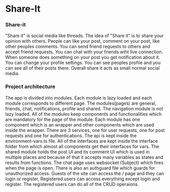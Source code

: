 # Share-It
<h3>Share-it</h3>
"Share it" is social media like threads. The idea of "Share it" is to share your opinion with others. People can like your post, comment on your post, like other peoples comments. You can send friend requests to others and accept friend requests. You can chat with your friends wiht live connection. When someone does something on your post you get notification about it. You can change your profile settings. You can see peoples profile and you can see all of their posts there. Overall share it acts as small normal social media.

<h3>Project architecture</h3>
The app is divided into modules. Each module is lazy loaded and each module corresponds to different page. The modules(pages) are general, friends, chat, notifications, profile and shared. The navigation module is not lazy loaded. All of the modules keep components and functionalities which are mandatory for the page of the module. Each module has one component which is an wrapper and other components which are used inside the wrapper. There are 3 services, one for user requests, one for post requests and one for authentications. The api is kept inside the environment-vars.ts file. All of the interfaces are kept inside the interface folder from which almost all components get their interfaces for vars. The shared module holds the post UI and its comment UI which is used in multiple places and because of that it accepts many variables as states and results from functions. The chat page uses websocket (Subject) which fires when the page is open. There is also an authguard file which guards for unauthorized access. Guests of the site can access the / page and they can login or register, Registered users can access everything except login and register. The registered users can do all of the CRUD operaions.
